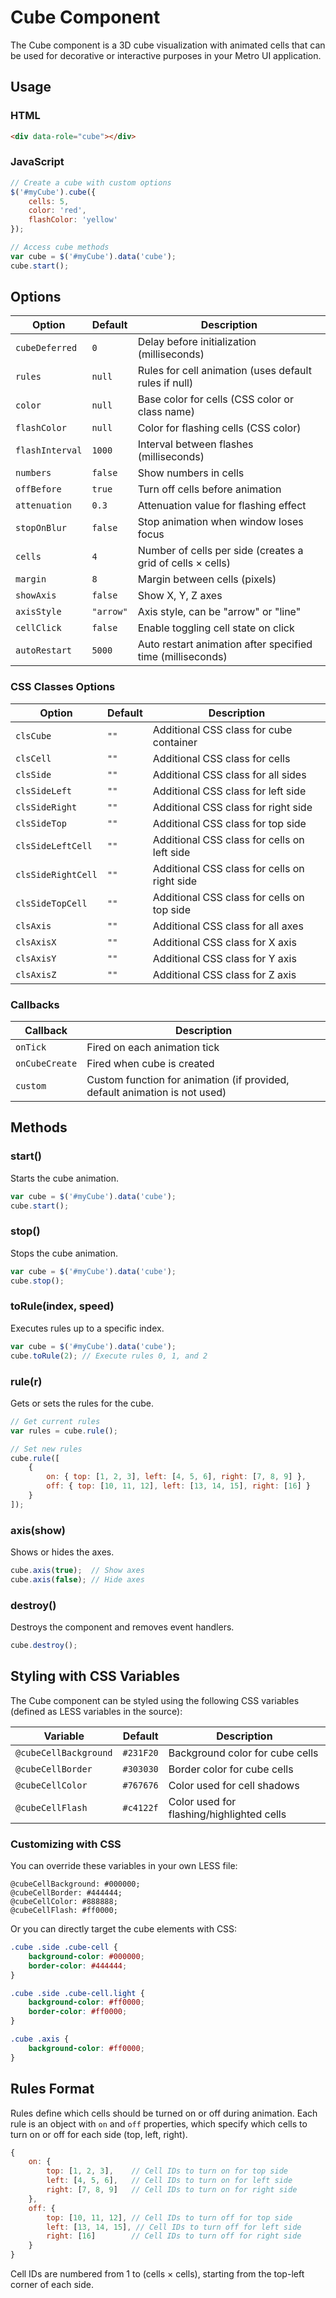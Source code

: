 # Cube Component

The Cube component is a 3D cube visualization with animated cells that can be used for decorative or interactive purposes in your Metro UI application.

## Usage

### HTML
```html
<div data-role="cube"></div>
```

### JavaScript
```javascript
// Create a cube with custom options
$('#myCube').cube({
    cells: 5,
    color: 'red',
    flashColor: 'yellow'
});

// Access cube methods
var cube = $('#myCube').data('cube');
cube.start();
```

## Options

| Option | Default | Description |
| ------ | ------- | ----------- |
| `cubeDeferred` | `0` | Delay before initialization (milliseconds) |
| `rules` | `null` | Rules for cell animation (uses default rules if null) |
| `color` | `null` | Base color for cells (CSS color or class name) |
| `flashColor` | `null` | Color for flashing cells (CSS color) |
| `flashInterval` | `1000` | Interval between flashes (milliseconds) |
| `numbers` | `false` | Show numbers in cells |
| `offBefore` | `true` | Turn off cells before animation |
| `attenuation` | `0.3` | Attenuation value for flashing effect |
| `stopOnBlur` | `false` | Stop animation when window loses focus |
| `cells` | `4` | Number of cells per side (creates a grid of cells × cells) |
| `margin` | `8` | Margin between cells (pixels) |
| `showAxis` | `false` | Show X, Y, Z axes |
| `axisStyle` | `"arrow"` | Axis style, can be "arrow" or "line" |
| `cellClick` | `false` | Enable toggling cell state on click |
| `autoRestart` | `5000` | Auto restart animation after specified time (milliseconds) |

### CSS Classes Options

| Option | Default | Description |
| ------ | ------- | ----------- |
| `clsCube` | `""` | Additional CSS class for cube container |
| `clsCell` | `""` | Additional CSS class for cells |
| `clsSide` | `""` | Additional CSS class for all sides |
| `clsSideLeft` | `""` | Additional CSS class for left side |
| `clsSideRight` | `""` | Additional CSS class for right side |
| `clsSideTop` | `""` | Additional CSS class for top side |
| `clsSideLeftCell` | `""` | Additional CSS class for cells on left side |
| `clsSideRightCell` | `""` | Additional CSS class for cells on right side |
| `clsSideTopCell` | `""` | Additional CSS class for cells on top side |
| `clsAxis` | `""` | Additional CSS class for all axes |
| `clsAxisX` | `""` | Additional CSS class for X axis |
| `clsAxisY` | `""` | Additional CSS class for Y axis |
| `clsAxisZ` | `""` | Additional CSS class for Z axis |

### Callbacks

| Callback | Description |
| -------- | ----------- |
| `onTick` | Fired on each animation tick |
| `onCubeCreate` | Fired when cube is created |
| `custom` | Custom function for animation (if provided, default animation is not used) |

## Methods

### start()
Starts the cube animation.

```javascript
var cube = $('#myCube').data('cube');
cube.start();
```

### stop()
Stops the cube animation.

```javascript
var cube = $('#myCube').data('cube');
cube.stop();
```

### toRule(index, speed)
Executes rules up to a specific index.

```javascript
var cube = $('#myCube').data('cube');
cube.toRule(2); // Execute rules 0, 1, and 2
```

### rule(r)
Gets or sets the rules for the cube.

```javascript
// Get current rules
var rules = cube.rule();

// Set new rules
cube.rule([
    {
        on: { top: [1, 2, 3], left: [4, 5, 6], right: [7, 8, 9] },
        off: { top: [10, 11, 12], left: [13, 14, 15], right: [16] }
    }
]);
```

### axis(show)
Shows or hides the axes.

```javascript
cube.axis(true);  // Show axes
cube.axis(false); // Hide axes
```

### destroy()
Destroys the component and removes event handlers.

```javascript
cube.destroy();
```

## Styling with CSS Variables

The Cube component can be styled using the following CSS variables (defined as LESS variables in the source):

| Variable | Default | Description |
| -------- | ------- | ----------- |
| `@cubeCellBackground` | `#231F20` | Background color for cube cells |
| `@cubeCellBorder` | `#303030` | Border color for cube cells |
| `@cubeCellColor` | `#767676` | Color used for cell shadows |
| `@cubeCellFlash` | `#c4122f` | Color used for flashing/highlighted cells |

### Customizing with CSS

You can override these variables in your own LESS file:

```less
@cubeCellBackground: #000000;
@cubeCellBorder: #444444;
@cubeCellColor: #888888;
@cubeCellFlash: #ff0000;
```

Or you can directly target the cube elements with CSS:

```css
.cube .side .cube-cell {
    background-color: #000000;
    border-color: #444444;
}

.cube .side .cube-cell.light {
    background-color: #ff0000;
    border-color: #ff0000;
}

.cube .axis {
    background-color: #ff0000;
}
```

## Rules Format

Rules define which cells should be turned on or off during animation. Each rule is an object with `on` and `off` properties, which specify which cells to turn on or off for each side (top, left, right).

```javascript
{
    on: { 
        top: [1, 2, 3],    // Cell IDs to turn on for top side
        left: [4, 5, 6],   // Cell IDs to turn on for left side
        right: [7, 8, 9]   // Cell IDs to turn on for right side
    },
    off: { 
        top: [10, 11, 12], // Cell IDs to turn off for top side
        left: [13, 14, 15], // Cell IDs to turn off for left side
        right: [16]        // Cell IDs to turn off for right side
    }
}
```

Cell IDs are numbered from 1 to (cells × cells), starting from the top-left corner of each side.